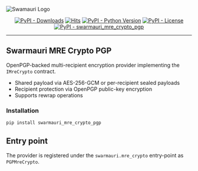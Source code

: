 ![Swamauri Logo](https://res.cloudinary.com/dbjmpekvl/image/upload/v1730099724/Swarmauri-logo-lockup-2048x757_hww01w.png)

<p align="center">
    <a href="https://pypi.org/project/swarmauri_mre_crypto_pgp/">
        <img src="https://img.shields.io/pypi/dm/swarmauri_mre_crypto_pgp" alt="PyPI - Downloads"/></a>
    <a href="https://hits.sh/github.com/swarmauri/swarmauri-sdk/tree/master/pkgs/standards/swarmauri_mre_crypto_pgp/">
        <img alt="Hits" src="https://hits.sh/github.com/swarmauri/swarmauri-sdk/tree/master/pkgs/standards/swarmauri_mre_crypto_pgp.svg"/></a>
    <a href="https://pypi.org/project/swarmauri_mre_crypto_pgp/">
        <img src="https://img.shields.io/pypi/pyversions/swarmauri_mre_crypto_pgp" alt="PyPI - Python Version"/></a>
    <a href="https://pypi.org/project/swarmauri_mre_crypto_pgp/">
        <img src="https://img.shields.io/pypi/l/swarmauri_mre_crypto_pgp" alt="PyPI - License"/></a>
    <a href="https://pypi.org/project/swarmauri_mre_crypto_pgp/">
        <img src="https://img.shields.io/pypi/v/swarmauri_mre_crypto_pgp?label=swarmauri_mre_crypto_pgp&color=green" alt="PyPI - swarmauri_mre_crypto_pgp"/></a>
</p>

---

## Swarmauri MRE Crypto PGP

OpenPGP-backed multi-recipient encryption provider implementing the `IMreCrypto` contract.

- Shared payload via AES-256-GCM or per-recipient sealed payloads
- Recipient protection via OpenPGP public-key encryption
- Supports rewrap operations

### Installation

```bash
pip install swarmauri_mre_crypto_pgp
```

## Entry point

The provider is registered under the `swarmauri.mre_crypto` entry-point as `PGPMreCrypto`.
